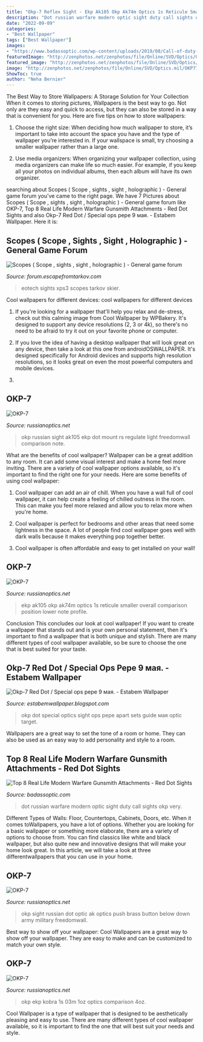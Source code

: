 ```yaml
---
title: "Okp-7 Reflex Sight - Ekp Ak105 Okp Ak74m Optics 1s Reticule Smaller Overall Comparison Position Lower Note Profile"
description: "Dot russian warfare modern optic sight duty call sights okp very"
date: "2022-09-09"
categories:
- "Best Wallpaper"
tags: ["Best Wallpaper"]
images:
- "https://www.badassoptic.com/wp-content/uploads/2019/08/Call-of-duty-modern-warfare-russian-okp7-red-dot-optic.png"
featuredImage: "http://zenphotos.net/zenphotos/file/Online/SVD/Optics/OKP7_Emitter02.jpg"
featured_image: "http://zenphotos.net/zenphotos/file/Online/SVD/Optics/OKP7_Emitter02.jpg"
image: "http://zenphotos.net/zenphotos/file/Online/SVD/Optics.mil/OKP77_07.jpg"
ShowToc: true
author: "Neha Bernier"
---
```



The Best Way to Store Wallpapers: A Storage Solution for Your Collection
When it comes to storing pictures, Wallpapers is the best way to go. Not only are they easy and quick to access, but they can also be stored in a way that is convenient for you. Here are five tips on how to store wallpapers:
1) Choose the right size: When deciding how much wallpaper to store, it’s important to take into account the space you have and the type of wallpaper you’re interested in. If your wallspace is small, try choosing a smaller wallpaper rather than a large one.

2) Use media organizers: When organizing your wallpaper collection, using media organizers can make life so much easier. For example, if you keep all your photos on individual albums, then each album will have its own organizer.

	

		
searching about Scopes ( Scope , sights , sight , holographic ) - General game forum you've came to the right page. We have 7 Pictures about Scopes ( Scope , sights , sight , holographic ) - General game forum like OKP-7, Top 8 Real Life Modern Warfare Gunsmith Attachments - Red Dot Sights and also Okp-7 Red Dot / Special ops pepe 9 мая. - Estabem Wallpaper. Here it is:
		
    
## Scopes ( Scope , Sights , Sight , Holographic ) - General Game Forum

<img loading=lazy src="https://forum.escapefromtarkov.com/uploads/monthly_2017_10/11._Eotech_553.thumb.png.a23a86b9bf3793e2a7cdf9a916e50e7e.png" onerror="this.onerror=null;this.src='https://tse4.mm.bing.net/th?id=OIP._tskisBbiZ6bkM4sKP8F0AHaEK&amp;pid=15.1';" alt="Scopes ( Scope , sights , sight , holographic ) - General game forum">

_Source: forum.escapefromtarkov.com_

>eotech sights xps3 scopes tarkov skier. 

	

Cool wallpapers for different devices:
cool wallpapers for different devices 

1. If you're looking for a wallpaper that'll help you relax and de-stress, check out this calming image from Cool Wallpaper by WPBakery. It's designed to support any device resolutions (2, 3 or 4k), so there's no need to be afraid to try it out on your favorite phone or computer.

2. If you love the idea of having a desktop wallpaper that will look great on any device, then take a look at this one from androidOSWALLPAPER. It's designed specifically for Android devices and supports high resolution resolutions, so it looks great on even the most powerful computers and mobile devices.

3.

    
## OKP-7

<img loading=lazy src="http://zenphotos.net/zenphotos/file/Online/SVD/Optics/OKP7_AK105_Right01.jpg" onerror="this.onerror=null;this.src='https://tse1.mm.bing.net/th?id=OIP.e5TsPRPT7U-xIBxPfkwUFQHaE6&amp;pid=15.1';" alt="OKP-7">

_Source: russianoptics.net_

>okp russian sight ak105 ekp dot mount rs regulate light freedomwall comparison note. 

	

What are the benefits of cool wallpaper?
Wallpaper can be a great addition to any room. It can add some visual interest and make a home feel more inviting. There are a variety of cool wallpaper options available, so it's important to find the right one for your needs. Here are some benefits of using cool wallpaper: 
1. Cool wallpaper can add an air of chill. When you have a wall full of cool wallpaper, it can help create a feeling of chilled outness in the room. This can make you feel more relaxed and allow you to relax more when you're home. 

2. Cool wallpaper is perfect for bedrooms and other areas that need some lightness in the space. A lot of people find cool wallpaper goes well with dark walls because it makes everything pop together better. 

3. Cool wallpaper is often affordable and easy to get installed on your wall!

    
## OKP-7

<img loading=lazy src="http://zenphotos.net/zenphotos/file/Online/SVD/Optics/OKP7_AK74M_AK105_EKP-8-02_Left01.jpg" onerror="this.onerror=null;this.src='https://tse3.mm.bing.net/th?id=OIP.LUkinPS_sTGy-pvyWCb9NwHaE6&amp;pid=15.1';" alt="OKP-7">

_Source: russianoptics.net_

>ekp ak105 okp ak74m optics 1s reticule smaller overall comparison position lower note profile. 

	

Conclusion
This concludes our look at cool wallpaper! If you want to create a wallpaper that stands out and is your own personal statement, then it's important to find a wallpaper that is both unique and stylish. There are many different types of cool wallpaper available, so be sure to choose the one that is best suited for your taste.

    
## Okp-7 Red Dot / Special Ops Pepe 9 мая. - Estabem Wallpaper

<img loading=lazy src="http://zenphotos.net/zenphotos/file/Online/SVD/Optics.mil/OKP77_07.jpg" onerror="this.onerror=null;this.src='https://tse4.mm.bing.net/th?id=OIP.TRzyJcLww9cE0pEoWl-N1gHaE6&amp;pid=15.1';" alt="Okp-7 Red Dot / Special ops pepe 9 мая. - Estabem Wallpaper">

_Source: estabemwallpaper.blogspot.com_

>okp dot special optics sight ops pepe apart sets guide мая optic target. 

	

Wallpapers are a great way to set the tone of a room or home. They can also be used as an easy way to add personality and style to a room.

    
## Top 8 Real Life Modern Warfare Gunsmith Attachments - Red Dot Sights

<img loading=lazy src="https://www.badassoptic.com/wp-content/uploads/2019/08/Call-of-duty-modern-warfare-russian-okp7-red-dot-optic.png" onerror="this.onerror=null;this.src='https://tse3.mm.bing.net/th?id=OIP.3X4xNWBDCQ7Pk9Br-OQMuwHaFS&amp;pid=15.1';" alt="Top 8 Real Life Modern Warfare Gunsmith Attachments - Red Dot Sights">

_Source: badassoptic.com_

>dot russian warfare modern optic sight duty call sights okp very. 

	

Different Types of Walls: Floor, Countertops, Cabinets, Doors, etc.
When it comes toWallpapers, you have a lot of options. Whether you are looking for a basic wallpaper or something more elaborate, there are a variety of options to choose from. You can find classics like white and black wallpaper, but also quite new and innovative designs that will make your home look great. In this article, we will take a look at three differentwallpapers that you can use in your home.

    
## OKP-7

<img loading=lazy src="http://zenphotos.net/zenphotos/file/Online/SVD/Optics/OKP7_Emitter02.jpg" onerror="this.onerror=null;this.src='https://tse3.mm.bing.net/th?id=OIP.aC4oWMw6pWZhH8TlYe8tPAHaE6&amp;pid=15.1';" alt="OKP-7">

_Source: russianoptics.net_

>okp sight russian dot optic ak optics push brass button below down army military freedomwall. 

	

Best way to show off your wallpaper:
Cool Wallpapers are a great way to show off your wallpaper. They are easy to make and can be customized to match your own style.

    
## OKP-7

<img loading=lazy src="http://zenphotos.net/zenphotos/file/Online/SVD/Optics/OKP7_Kobra_Left01.jpg" onerror="this.onerror=null;this.src='https://tse1.mm.bing.net/th?id=OIP.GNC_fgztKd7saIoUENiRkgHaE6&amp;pid=15.1';" alt="OKP-7">

_Source: russianoptics.net_

>okp ekp kobra 1s 03m 1oz optics comparison 4oz. 

	

Cool Wallpaper is a type of wallpaper that is designed to be aesthetically pleasing and easy to use. There are many different types of cool wallpaper available, so it is important to find the one that will best suit your needs and style.

